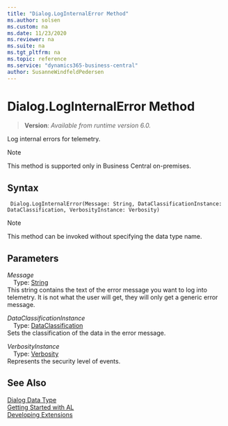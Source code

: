 ```yaml
---
title: "Dialog.LogInternalError Method"
ms.author: solsen
ms.custom: na
ms.date: 11/23/2020
ms.reviewer: na
ms.suite: na
ms.tgt_pltfrm: na
ms.topic: reference
ms.service: "dynamics365-business-central"
author: SusanneWindfeldPedersen
---
```

[//]: # (START>DO_NOT_EDIT)
[//]: # (IMPORTANT:Do not edit any of the content between here and the END>DO_NOT_EDIT.)
[//]: # (Any modifications should be made in the .xml files in the ModernDev repo.)
# Dialog.LogInternalError Method
> **Version**: _Available from runtime version 6.0._

Log internal errors for telemetry.

> [!NOTE]
> This method is supported only in Business Central on-premises.

## Syntax
```
 Dialog.LogInternalError(Message: String, DataClassificationInstance: DataClassification, VerbosityInstance: Verbosity)
```
> [!NOTE]
> This method can be invoked without specifying the data type name.
## Parameters
*Message*  
&emsp;Type: [String](../string/string-data-type.md)  
This string contains the text of the error message you want to log into telemetry. It is not what the user will get, they will only get a generic error message.
        
*DataClassificationInstance*  
&emsp;Type: [DataClassification](../dataclassification/dataclassification-option.md)  
Sets the classification of the data in the error message.
        
*VerbosityInstance*  
&emsp;Type: [Verbosity](../verbosity/verbosity-option.md)  
Represents the security level of events.  



[//]: # (IMPORTANT: END>DO_NOT_EDIT)
## See Also
[Dialog Data Type](dialog-data-type.md)  
[Getting Started with AL](../../devenv-get-started.md)  
[Developing Extensions](../../devenv-dev-overview.md)
